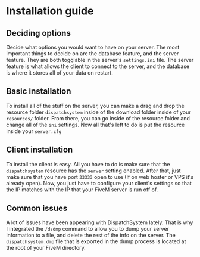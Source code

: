 # Installation guide

## Deciding options
Decide what options you would want to have on your server. The most important things to decide on are the database feature, and the server feature. They are both togglable in the server's `settings.ini` file. The server feature is what allows the client to connect to the server, and the database is where it stores all of your data on restart.

## Basic installation
To install all of the stuff on the server, you can make a drag and drop the resource folder `dispatchsystem` inside of the download folder inside of your `resources/` folder. From there, you can go inside of the resource folder and change all of the `ini` settings. Now all that's left to do is put the resource inside your `server.cfg`

## Client installation
To install the client is easy. All you have to do is make sure that the `dispatchsystem` resource has the `server` setting enabled. After that, just make sure that you have port `33333` open to use (If on web hoster or VPS it's already open). Now, you just have to configure your client's settings so that the IP matches with the IP that your FiveM server is run off of.

## Common issues
A lot of issues have been appearing with DispatchSystem lately. That is why I integrated the `/dsdmp` command to allow you to dump your server information to a file, and delete the rest of the info on the server. The `dispatchsystem.dmp` file that is exported in the dump process is located at the root of your FiveM directory.